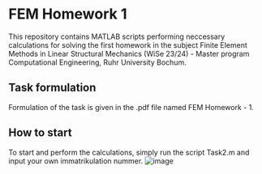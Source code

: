 # FEM Homework 1
This repository contains MATLAB scripts performing neccessary calculations for solving the first homework in the subject Finite Element Methods in Linear Structural Mechanics (WiSe 23/24) - Master program Computational Engineering, Ruhr University Bochum.

## Task formulation 
Formulation of the task is given in the .pdf file named FEM Homework - 1. 

## How to start
To start and perform the calculations, simply run the script Task2.m and input your own immatrikulation nummer. 
![image](https://github.com/Salih-98/FEM_Homework_1/assets/139765628/ad1e85de-f9ac-4b02-b78f-d5112d98925e)

